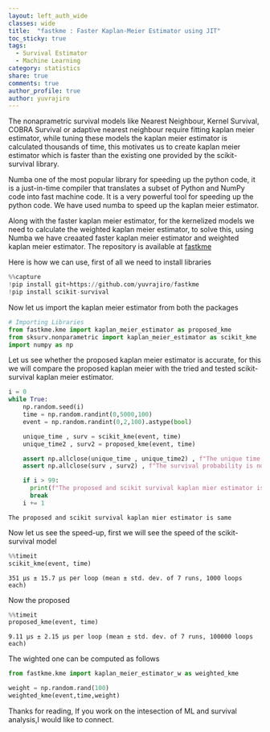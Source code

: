 ```yaml
---
layout: left_auth_wide
classes: wide
title:  "fastkme : Faster Kaplan-Meier Estimator using JIT"
toc_sticky: true
tags: 
  - Survival Estimator
  - Machine Learning
category: statistics
share: true
comments: true
author_profile: true
author: yuvrajiro
---
```


The nonaprametric survival models like Nearest Neighbour, Kernel Survival, COBRA Survival or adaptive nearest neighbour
require fitting kaplan meier estimator, while tuning these models the kaplan meier estimator is calculated thousands of
time, this motivates us to create kaplan meier estimator which is faster than the existing one provided by the
scikit-survival library.

Numba one of the most popular library for speeding up the python code, it is a just-in-time compiler that translates a
subset of Python and NumPy code into fast machine code. It is a very powerful tool for speeding up the python code. We
have used numba to speed up the kaplan meier estimator.

Along with the faster kaplan meier estimator, for the kernelized models we need to calculate the weighted kaplan meier 
estimator, to solve this, using Numba we have creaated faster kaplan meier estimator and weighted kaplan meier estimator.
The repository is available at [fastkme](https://github.com/yuvrajiro/fastkme)

Here is how we can use, first of all we need to install libraries

```python
%%capture
!pip install git+https://github.com/yuvrajiro/fastkme
!pip install scikit-survival
```

Now let us import the kaplan meier estimator from both the packages

```python
# Importing Libraries
from fastkme.kme import kaplan_meier_estimator as proposed_kme
from sksurv.nonparametric import kaplan_meier_estimator as scikit_kme
import numpy as np
```

Let us see whether the proposed kaplan meier estimator is accurate, for this we will compare the proposed kaplan meier
with the tried and tested scikit-survival kaplan meier estimator.

```python
i = 0
while True:
    np.random.seed(i)
    time = np.random.randint(0,5000,100)
    event = np.random.randint(0,2,100).astype(bool)

    unique_time , surv = scikit_kme(event, time)
    unique_time2 , surv2 = proposed_kme(event, time)

    assert np.allclose(unique_time , unique_time2) , f"The unique time is not same {unique_time}, {unique_time2}"
    assert np.allclose(surv , surv2) , f"The survival probability is not same {surv}, {surv2}"

    if i > 99:
      print(f"The proposed and scikit survival kaplan mier estimator is same")
      break
    i += 1
```

    The proposed and scikit survival kaplan mier estimator is same

Now let us see the speed-up, first we will see the speed of the scikit-survival model

```python
%%timeit
scikit_kme(event, time)
```

    351 µs ± 15.7 µs per loop (mean ± std. dev. of 7 runs, 1000 loops each)

Now the proposed

```python
%%timeit
proposed_kme(event, time)
```

    9.11 µs ± 2.15 µs per loop (mean ± std. dev. of 7 runs, 100000 loops each)

The wighted one can be computed as follows

```python
from fastkme.kme import kaplan_meier_estimator_w as weighted_kme

weight = np.random.rand(100)
weighted_kme(event,time,weight)
```

Thanks for reading, If you work on the intesection of ML and survival analysis,I would like to connect.









